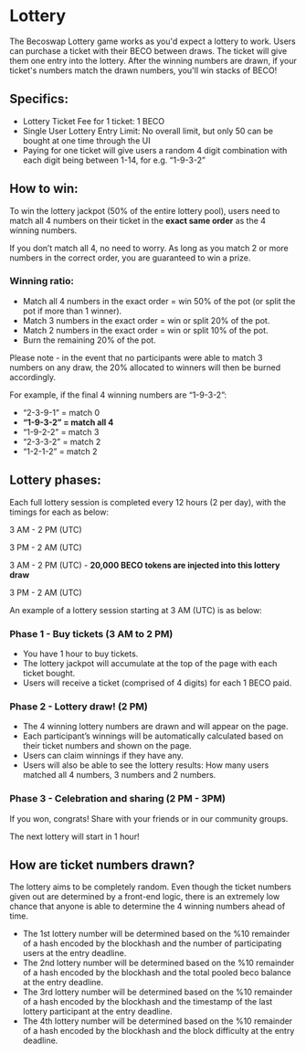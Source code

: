# Lottery



The Becoswap Lottery game works as you'd expect a lottery to work. Users can purchase a ticket with their BECO between draws. The ticket will give them one entry into the lottery. After the winning numbers are drawn, if your ticket's numbers match the drawn numbers, you'll win stacks of BECO!

## **Specifics:**

* Lottery Ticket Fee for 1 ticket: 1 BECO 
* Single User Lottery Entry Limit: No overall limit, but only 50 can be bought at one time through the UI
* Paying for one ticket will give users a random 4 digit combination with each digit being between 1-14, for e.g. “1-9-3-2”

## **How to win:**

To win the lottery jackpot \(50% of the entire lottery pool\), users need to match all 4 numbers on their ticket in the **exact same order** as the 4 winning numbers.

If you don’t match all 4, no need to worry. As long as you match 2 or more numbers in the correct order, you are guaranteed to win a prize.

### **Winning ratio:**

* Match all 4 numbers in the exact order = win 50% of the pot \(or split the pot if more than 1 winner\). 
* Match 3 numbers in the exact order = win or split 20% of the pot.
* Match 2 numbers in the exact order = win or split 10% of the pot.
* Burn the remaining 20% of the pot.

Please note - in the event that no participants were able to match 3 numbers on any draw, the 20% allocated to winners will then be burned accordingly.

For example, if the final 4 winning numbers are “1-9-3-2”:

* “2-3-9-1” = match 0
* **“1-9-3-2” = match all 4**
* “1-9-2-2” = match 3
* “2-3-3-2” = match 2
* “1-2-1-2” = match 2

## **Lottery phases:**

Each full lottery session is completed every 12 hours \(2 per day\), with the timings for each as below:

3 AM  - 2 PM \(UTC\)

3 PM - 2 AM \(UTC\) 

3 AM  - 2 PM \(UTC\)  - **20,000 BECO tokens are injected into this lottery draw**

3 PM - 2 AM \(UTC\) 

An example of a lottery session starting at 3 AM \(UTC\) is as below:

### **Phase 1 - Buy tickets \(3 AM to 2 PM\)**

* You have 1 hour to buy tickets. 
* The lottery jackpot will accumulate at the top of the page with each ticket bought.
* Users will receive a ticket \(comprised of 4 digits\) for each 1 BECO paid.

### **Phase 2 - Lottery draw! \(2 PM\)**

* The 4 winning lottery numbers are drawn and will appear on the page. 
* Each participant’s winnings will be automatically calculated based on their ticket numbers and shown on the page.
* Users can claim winnings if they have any.
* Users will also be able to see the lottery results: How many users matched all 4 numbers, 3 numbers and 2 numbers. 

### **Phase 3 - Celebration and sharing \(2 PM - 3PM\)**

If you won, congrats! Share with your friends or in our community groups.

The next lottery will start in 1 hour!

## **How are ticket numbers drawn?**

The lottery aims to be completely random. Even though the ticket numbers given out are determined by a front-end logic, there is an extremely low chance that anyone is able to determine the 4 winning numbers ahead of time.

* The 1st lottery number will be determined based on the %10 remainder of a hash encoded by the blockhash and the number of participating users at the entry deadline.
* The 2nd lottery number will be determined based on the %10 remainder of a hash encoded by the blockhash and the total pooled beco balance at the entry deadline.
* The 3rd lottery number will be determined based on the %10 remainder of a hash encoded by the blockhash and the timestamp of the last lottery participant at the entry deadline.
* The 4th lottery number will be determined based on the %10 remainder of a hash encoded by the blockhash and the block difficulty at the entry deadline.

